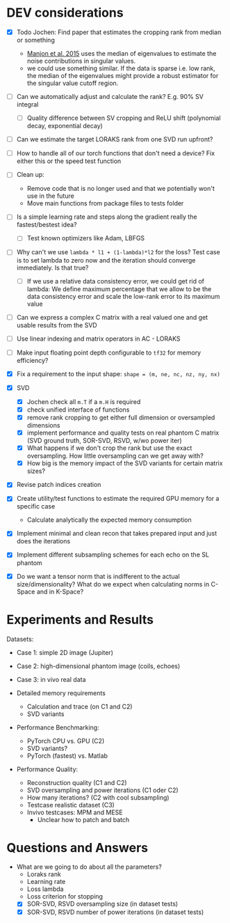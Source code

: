 # DEV considerations

- [x] Todo Jochen: Find paper that estimates the cropping rank from median or something
  - [Manjon et al. 2015](http://dx.doi.org/10.1016/j.media.2015.01.004) uses the median of eigenvalues to estimate the noise contributions in singular values.
  - we could use something similar. If the data is sparse i.e. low rank, the median of the eigenvalues might provide a robust estimator for the singular value cutoff region.
- [ ] Can we automatically adjust and calculate the rank? E.g. 90% SV integral
  - [ ] Quality difference between SV cropping and ReLU shift (polynomial decay, exponential decay)
- [ ] Can we estimate the target LORAKS rank from one SVD run upfront?
- [ ] How to handle all of our torch functions that don't need a device? Fix either this or the speed test function
- [ ] Clean up: 
  - Remove code that is no longer used and that we potentially won't use in the future
  - Move main functions from package files to tests folder
- [ ] Is a simple learning rate and steps along the gradient really the fastest/bestest idea?
  - [ ] Test known optimizers like Adam, LBFGS
- [ ] Why can't we use `lambda * l1 + (1-lambda)*l2` for the loss? Test case is to set lambda to zero now and the iteration should converge immediately. Is that true?
  - [ ] If we use a relative data consistency error, we could get rid of lambda: We define maximum percentage that we allow to be the data consistency error and scale the low-rank error to its maximum value
- [ ] Can we express a complex C matrix with a real valued one and get usable results from the SVD
- [ ] Use linear indexing and matrix operators in AC - LORAKS
- [ ] Make input floating point depth configurable to `tf32` for memory efficiency?
 

- [x] Fix a requirement to the input shape: `shape = (m, ne, nc, nz, ny, nx)`
- [x] SVD
  - [x] Jochen check all `m.T` if a `m.H` is required 
  - [x] check unified interface of functions
  - [x] remove rank cropping to get either full dimension or oversampled dimensions
  - [x] implement performance and quality tests on real phantom C matrix (SVD ground truth, SOR-SVD, RSVD, w/wo power iter)
  - [x] What happens if we don't crop the rank but use the exact oversampling. How little oversampling can we get away with?
  - [x] How big is the memory impact of the SVD variants for certain matrix sizes?
- [x] Revise patch indices creation
- [x] Create utility/test functions to estimate the required GPU memory for a specific case
  - Calculate analytically the expected memory consumption
- [x] Implement minimal and clean recon that takes prepared input and just does the iterations
- [x] Implement different subsampling schemes for each echo on the SL phantom
- [x] Do we want a tensor norm that is indifferent to the actual size/dimensionality? What do we expect when calculating norms in C-Space and in K-Space?

# Experiments and Results

Datasets:
  - Case 1: simple 2D image (Jupiter)
  - Case 2: high-dimensional phantom image (coils, echoes)
  - Case 3: in vivo real data

- Detailed memory requirements
  - Calculation and trace (on C1 and C2)
  - SVD variants
- Performance Benchmarking:
  - PyTorch CPU vs. GPU (C2)
  - SVD variants?
  - PyTorch (fastest) vs. Matlab
- Performance Quality:
  - Reconstruction quality (C1 and C2)
  - SVD oversampling and power iterations (C1 oder C2)
  - How many iterations? (C2 with cool subsampling)
  - Testcase realistic dataset (C3)
  - Invivo testcases: MPM and MESE
    - Unclear how to patch and batch

# Questions and Answers

- What are we going to do about all the parameters?
  - Loraks rank
  - Learning rate
  - Loss lambda
  - Loss criterion for stopping
  - [x] SOR-SVD, RSVD oversampling size (in dataset tests) 
  - [x] SOR-SVD, RSVD number of power iterations (in dataset tests)
